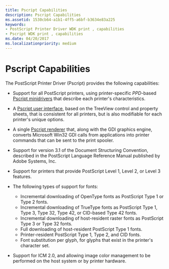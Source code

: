 ```yaml
---
title: Pscript Capabilities
description: Pscript Capabilities
ms.assetid: 1530cb64-a1b1-4ff5-a6bf-b3634e83a225
keywords:
- PostScript Printer Driver WDK print , capabilities
- Pscript WDK print , capabilities
ms.date: 04/20/2017
ms.localizationpriority: medium
---
```


# Pscript Capabilities





The PostScript Printer Driver (Pscript) provides the following capabilities:

-   Support for all PostScript printers, using printer-specific *PPD*-based [Pscript minidrivers](pscript-minidrivers.md) that describe each printer's characteristics.

-   A [Pscript user interface](pscript-user-interface.md), based on the TreeView control and property sheets, that is consistent for all printers, but is also modifiable for each printer's unique options.

-   A single [Pscript renderer](pscript-renderer.md) that, along with the GDI graphics engine, converts Microsoft Win32 GDI calls from applications into printer commands that can be sent to the print spooler.

-   Support for version 3.1 of the Document Structuring Convention, described in the PostScript Language Reference Manual published by Adobe Systems, Inc.

-   Support for printers that provide PostScript Level 1, Level 2, or Level 3 features.

-   The following types of support for fonts:
    -   Incremental downloading of OpenType fonts as PostScript Type 1 or Type 2 fonts.
    -   Incremental downloading of TrueType fonts as PostScript Type 1, Type 3, Type 32, Type 42, or CID-based Type 42 fonts.
    -   Incremental downloading of host-resident raster fonts as PostScript Type 3 or Type 32 fonts.
    -   Full downloading of host-resident PostScript Type 1 fonts.
    -   Printer-resident PostScript Type 1, Type 2, and CID fonts.
    -   Font substitution per glyph, for glyphs that exist in the printer's character set.
-   Support for ICM 2.0, and allowing image color management to be performed on the host system or by printer hardware.

 

 




